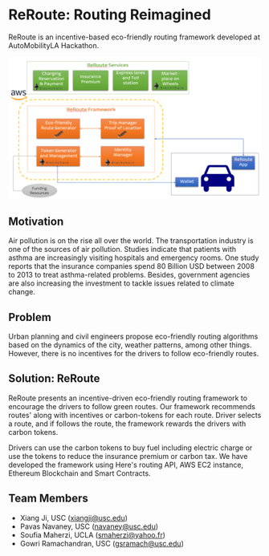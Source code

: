 # ReRoute: Routing Reimagined

ReRoute is an incentive-based eco-friendly routing framework developed at AutoMobilityLA Hackathon.

![ReRoute_Architecture Illustration](Architecture.png)

## Motivation
Air pollution is on the rise all over the world. The transportation industry is one of the sources of air pollution. Studies indicate that patients with asthma are increasingly visiting hospitals and emergency rooms. One study reports that the insurance companies spend 80 Billion USD between 2008 to 2013 to treat asthma-related problems. Besides, government agencies are also increasing the investment to tackle issues related to climate change.
## Problem
Urban planning and civil engineers propose eco-friendly routing algorithms based on the dynamics of the city, weather patterns, among other things. However, there is no incentives for the drivers to follow eco-friendly routes.
## Solution: ReRoute
ReRoute presents an incentive-driven eco-friendly routing framework to encourage the drivers to follow green routes. Our framework recommends routes' along with incentives or carbon-tokens for each route. Driver selects a route, and if follows the route, the framework rewards the drivers with carbon tokens. 

Drivers can use the carbon tokens to buy fuel including electric charge or use the tokens to reduce the insurance premium or carbon tax. We have developed the framework using Here's routing API, AWS EC2 instance, Ethereum Blockchain and Smart Contracts.

## Team Members
* Xiang Ji, USC (xiangji@usc.edu)
* Pavas Navaney, USC (navaney@usc.edu)
* Soufia Maherzi, UCLA (smaherzi@yahoo.fr)
* Gowri Ramachandran, USC (gsramach@usc.edu)

